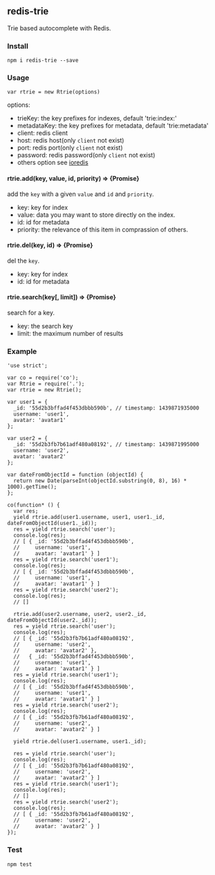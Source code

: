 ## redis-trie

Trie based autocomplete with Redis.

### Install

```
npm i redis-trie --save
```

### Usage

```
var rtrie = new Rtrie(options)
```

options:

- trieKey: the key prefixes for indexes, default 'trie:index:'
- metadataKey: the key prefixes for metadata, default 'trie:metadata'
- client: redis client
- host: redis host(only `client` not exist)
- port: redis port(only `client` not exist)
- password: redis password(only `client` not exist)
- others option see [ioredis](https://github.com/luin/ioredis/blob/master/API.md#new-redisport-host-options)

#### rtrie.add(key, value, id, priority) => {Promise}

add the `key` with a given `value` and `id` and `priority`.

- key: key for index
- value: data you may want to store directly on the index.
- id: id for metadata
- priority: the relevance of this item in comprassion of others.

#### rtrie.del(key, id) => {Promise}

del the `key`.

- key: key for index
- id: id for metadata

#### rtrie.search(key[, limit]) => {Promise}

search for a key.

- key: the search key
- limit: the maximum number of results

### Example

```
'use strict';

var co = require('co');
var Rtrie = require('.');
var rtrie = new Rtrie();

var user1 = {
  _id: '55d2b3bffad4f453dbbb590b', // timestamp: 1439871935000
  username: 'user1',
  avatar: 'avatar1'
};

var user2 = {
  _id: '55d2b3fb7b61adf480a08192', // timestamp: 1439871995000
  username: 'user2',
  avatar: 'avatar2'
};

var dateFromObjectId = function (objectId) {
  return new Date(parseInt(objectId.substring(0, 8), 16) * 1000).getTime();
};

co(function* () {
  var res;
  yield rtrie.add(user1.username, user1, user1._id, dateFromObjectId(user1._id));
  res = yield rtrie.search('user');
  console.log(res);
  // [ { _id: '55d2b3bffad4f453dbbb590b',
  //     username: 'user1',
  //     avatar: 'avatar1' } ]
  res = yield rtrie.search('user1');
  console.log(res);
  // [ { _id: '55d2b3bffad4f453dbbb590b',
  //     username: 'user1',
  //     avatar: 'avatar1' } ]
  res = yield rtrie.search('user2');
  console.log(res);
  // []

  rtrie.add(user2.username, user2, user2._id, dateFromObjectId(user2._id));
  res = yield rtrie.search('user');
  console.log(res);
  // [ { _id: '55d2b3fb7b61adf480a08192',
  //     username: 'user2',
  //     avatar: 'avatar2' },
  //   { _id: '55d2b3bffad4f453dbbb590b',
  //     username: 'user1',
  //     avatar: 'avatar1' } ]
  res = yield rtrie.search('user1');
  console.log(res);
  // [ { _id: '55d2b3bffad4f453dbbb590b',
  //     username: 'user1',
  //     avatar: 'avatar1' } ]
  res = yield rtrie.search('user2');
  console.log(res);
  // [ { _id: '55d2b3fb7b61adf480a08192',
  //     username: 'user2',
  //     avatar: 'avatar2' } ]

  yield rtrie.del(user1.username, user1._id);

  res = yield rtrie.search('user');
  console.log(res);
  // [ { _id: '55d2b3fb7b61adf480a08192',
  //     username: 'user2',
  //     avatar: 'avatar2' } ]
  res = yield rtrie.search('user1');
  console.log(res);
  // []
  res = yield rtrie.search('user2');
  console.log(res);
  // [ { _id: '55d2b3fb7b61adf480a08192',
  //     username: 'user2',
  //     avatar: 'avatar2' } ]
});
```

### Test

```
npm test
```